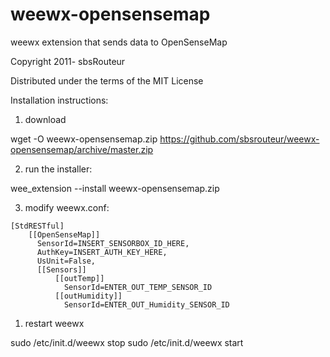 # weewx-opensensemap 

weewx extension that sends data to OpenSenseMap

Copyright 2011- sbsRouteur

Distributed under the terms of the MIT License

Installation instructions:

1) download

wget -O weewx-opensensemap.zip https://github.com/sbsrouteur/weewx-opensensemap/archive/master.zip

2) run the installer:

wee_extension --install weewx-opensensemap.zip

3) modify weewx.conf:

```
[StdRESTful]
    [[OpenSenseMap]]
      SensorId=INSERT_SENSORBOX_ID_HERE,
      AuthKey=INSERT_AUTH_KEY_HERE,
      UsUnit=False,
      [[Sensors]]
          [[outTemp]]
            SensorId=ENTER_OUT_TEMP_SENSOR_ID                            
          [[outHumidity]]
            SensorId=ENTER_OUT_Humidity_SENSOR_ID                            

```  

1) restart weewx

sudo /etc/init.d/weewx stop
sudo /etc/init.d/weewx start
